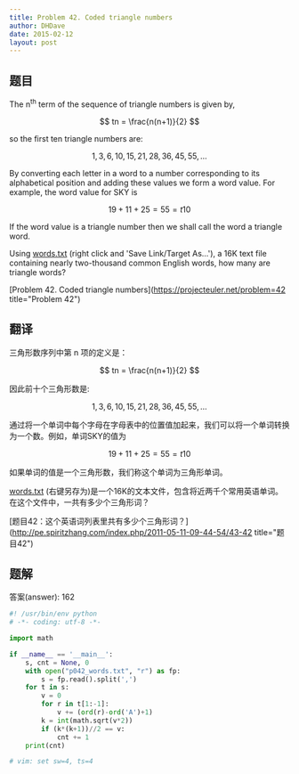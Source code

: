 ```yaml
---
title: Problem 42. Coded triangle numbers
author: DHDave
date: 2015-02-12
layout: post
---
```


## 题目

The n<sup>th</sup> term of the sequence of triangle numbers is given by, 

$$ tn = \frac{n(n+1)}{2} $$

so the first ten triangle numbers are:

$$ 1, 3, 6, 10, 15, 21, 28, 36, 45, 55, \dots $$
<!--more-->
By converting each letter in a word to a number corresponding to its alphabetical position and adding these values we form a word value. For example, the word value for SKY is 

$$ 19 + 11 + 25 = 55 = t10 $$

If the word value is a triangle number then we shall call the word a triangle word.

Using [words.txt](../resource/p042_words.txt) (right click and 'Save Link/Target As...'), a 16K text file containing nearly two-thousand common English words, how many are triangle words?

[Problem 42. Coded triangle numbers](https://projecteuler.net/problem=42 title="Problem 42")

## 翻译

三角形数序列中第 n 项的定义是：

$$ tn = \frac{n(n+1)}{2} $$ 

因此前十个三角形数是:

$$ 1, 3, 6, 10, 15, 21, 28, 36, 45, 55, \dots $$

通过将一个单词中每个字母在字母表中的位置值加起来，我们可以将一个单词转换为一个数。例如，单词SKY的值为

$$ 19 + 11 + 25 = 55 = t10 $$

如果单词的值是一个三角形数，我们称这个单词为三角形单词。

[words.txt](../resource/p042_words.txt) (右键另存为)是一个16K的文本文件，包含将近两千个常用英语单词。在这个文件中，一共有多少个三角形词？

[题目42：这个英语词列表里共有多少个三角形词？](http://pe.spiritzhang.com/index.php/2011-05-11-09-44-54/43-42 title="题目42")

## 题解

答案(answer): 162

```python
#! /usr/bin/env python
# -*- coding: utf-8 -*-

import math

if __name__ == '__main__':
    s, cnt = None, 0
    with open("p042_words.txt", "r") as fp:
        s = fp.read().split(',')
    for t in s:
        v = 0
        for r in t[1:-1]:
            v += (ord(r)-ord('A')+1)
        k = int(math.sqrt(v*2))
        if (k*(k+1))//2 == v:
            cnt += 1
    print(cnt)

# vim: set sw=4, ts=4
```
